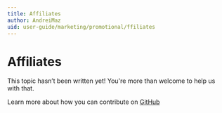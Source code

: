 ```yaml
---
title: Affiliates
author: AndreiMaz
uid: user-guide/marketing/promotional/ffiliates
---
```

# Affiliates

This topic hasn’t been written yet! You're more than welcome to help us with that.

Learn more about how you can contribute on [GitHub](https://github.com/nopSolutions/nopCommerce-Docs/blob/master/CONTRIBUTING.md)
